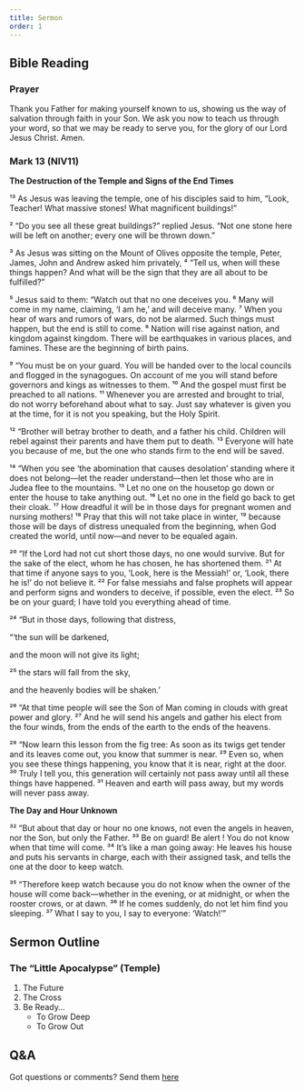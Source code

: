 ```yaml
---
title: Sermon 
order: 1
---
```


## Bible Reading

### Prayer
Thank you Father for making yourself known to us, showing us the way of salvation through faith in your Son. We ask you now to teach us through your word, so that we may be ready to serve you, for the glory of our Lord Jesus Christ. Amen. 

### Mark 13 (NIV11)

**The Destruction of the Temple and Signs of the End Times** 

¹³ As Jesus was leaving the temple, one of his disciples said to him, “Look, Teacher! What massive stones! What magnificent buildings!”

² “Do you see all these great buildings?” replied Jesus. “Not one stone here will be left on another; every one will be thrown down.”

³ As Jesus was sitting on the Mount of Olives opposite the temple, Peter, James, John and Andrew asked him privately, ⁴ “Tell us, when will these things happen? And what will be the sign that they are all about to be fulfilled?”

⁵ Jesus said to them: “Watch out that no one deceives you. ⁶ Many will come in my name, claiming, ‘I am he,’ and will deceive many. ⁷ When you hear of wars and rumors of wars, do not be alarmed. Such things must happen, but the end is still to come. ⁸ Nation will rise against nation, and kingdom against kingdom. There will be earthquakes in various places, and famines. These are the beginning of birth pains.

⁹ “You must be on your guard. You will be handed over to the local councils and flogged in the synagogues. On account of me you will stand before governors and kings as witnesses to them. ¹⁰ And the gospel must first be preached to all nations. ¹¹ Whenever you are arrested and brought to trial, do not worry beforehand about what to say. Just say whatever is given you at the time, for it is not you speaking, but the Holy Spirit.

¹² “Brother will betray brother to death, and a father his child. Children will rebel against their parents and have them put to death. ¹³ Everyone will hate you because of me, but the one who stands firm to the end will be saved.

¹⁴ “When you see ‘the abomination that causes desolation’ standing where it does not belong—let the reader understand—then let those who are in Judea flee to the mountains. ¹⁵ Let no one on the housetop go down or enter the house to take anything out. ¹⁶ Let no one in the field go back to get their cloak. ¹⁷ How dreadful it will be in those days for pregnant women and nursing mothers! ¹⁸ Pray that this will not take place in winter, ¹⁹ because those will be days of distress unequaled from the beginning, when God created the world, until now—and never to be equaled again.

²⁰ “If the Lord had not cut short those days, no one would survive. But for the sake of the elect, whom he has chosen, he has shortened them. ²¹ At that time if anyone says to you, ‘Look, here is the Messiah!’ or, ‘Look, there he is!’ do not believe it. ²² For false messiahs and false prophets will appear and perform signs and wonders to deceive, if possible, even the elect. ²³ So be on your guard; I have told you everything ahead of time.

²⁴ “But in those days, following that distress,

  “‘the sun will be darkened,

  and the moon will not give its light;

  ²⁵ the stars will fall from the sky,

  and the heavenly bodies will be shaken.’ 

²⁶ “At that time people will see the Son of Man coming in clouds with great power and glory. ²⁷ And he will send his angels and gather his elect from the four winds, from the ends of the earth to the ends of the heavens.

²⁸ “Now learn this lesson from the fig tree: As soon as its twigs get tender and its leaves come out, you know that summer is near. ²⁹ Even so, when you see these things happening, you know that it is near, right at the door. ³⁰ Truly I tell you, this generation will certainly not pass away until all these things have happened. ³¹ Heaven and earth will pass away, but my words will never pass away.

**The Day and Hour Unknown**

³² “But about that day or hour no one knows, not even the angels in heaven, nor the Son, but only the Father. ³³ Be on guard! Be alert ! You do not know when that time will come. ³⁴ It’s like a man going away: He leaves his house and puts his servants in charge, each with their assigned task, and tells the one at the door to keep watch.

³⁵ “Therefore keep watch because you do not know when the owner of the house will come back—whether in the evening, or at midnight, or when the rooster crows, or at dawn. ³⁶ If he comes suddenly, do not let him find you sleeping. ³⁷ What I say to you, I say to everyone: ‘Watch!’”


## Sermon Outline
### The “Little Apocalypse” (Temple)

1. The Future 
2. The Cross
3. Be Ready…
    - To Grow Deep
    - To Grow Out  







## Q&A
Got questions or comments? Send them [here](https://tinyurl.com/SGHACQuestionsAnswers)
